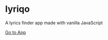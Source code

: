 # lyriqo
A lyrics finder app made with vanilla JavaScript

[Go to App](https://lyriqo.netlify.app/)
